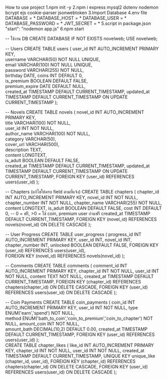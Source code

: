 How to use project
1.npm init -y
2.npm i express mysql2 dotenv nodemon bcrypt ejs cookie-parser jsonwebtoken
3.Import Database
4.env file
DATABASE = *
DATABASE_HOST = *
DATABASE_USER = *
DATABASE_PASSWORD = *
JWT_SECRET = *
5.script in package.json "start": "nodemon app.js"
6.npm start


-- ใช้งาน DB
CREATE DATABASE IF NOT EXISTS novelweb;
USE novelweb;

-- Users
CREATE TABLE users (
    user_id INT AUTO_INCREMENT PRIMARY KEY,        
    username VARCHAR(50) NOT NULL UNIQUE,    
    email VARCHAR(100) NOT NULL UNIQUE,      
    password VARCHAR(255) NOT NULL,          
    birthday DATE,
    coins INT DEFAULT 0,                          
    is_premium BOOLEAN DEFAULT FALSE,   
    premium_expire DATE DEFAULT NULL,   
    created_at TIMESTAMP DEFAULT CURRENT_TIMESTAMP,
    updated_at TIMESTAMP DEFAULT CURRENT_TIMESTAMP ON UPDATE CURRENT_TIMESTAMP
);

-- Novels
CREATE TABLE novels ( 
    novel_id INT AUTO_INCREMENT PRIMARY KEY,           
    title VARCHAR(100) NOT NULL,                 
    user_id INT NOT NULL,                      
    author_name VARCHAR(100) NOT NULL,           
    category VARCHAR(50),                        
    cover_url VARCHAR(500),                       
    description TEXT,                           
    content LONGTEXT,                            
    is_adult BOOLEAN DEFAULT FALSE,              
    created_at TIMESTAMP DEFAULT CURRENT_TIMESTAMP,
    updated_at TIMESTAMP DEFAULT CURRENT_TIMESTAMP ON UPDATE CURRENT_TIMESTAMP,
    FOREIGN KEY (user_id) REFERENCES users(user_id) 
);

-- Chapters (แก้ไขให้ครบ field ตามที่แจ้ง)
CREATE TABLE chapters (
    chapter_id INT AUTO_INCREMENT PRIMARY KEY,
    novel_id INT NOT NULL,
    chapter_number INT NOT NULL,
    chapter_name VARCHAR(255) NOT NULL,
    content LONGTEXT,
    is_adult BOOLEAN DEFAULT FALSE,
    cost INT DEFAULT 0, -- 0 = ฟรี, >0 = ใช้ coin, premium user อ่านฟรี
    created_at TIMESTAMP DEFAULT CURRENT_TIMESTAMP,
    FOREIGN KEY (novel_id) REFERENCES novels(novel_id) ON DELETE CASCADE
);

-- User Progress
CREATE TABLE user_progress (
    progress_id INT AUTO_INCREMENT PRIMARY KEY,
    user_id INT,
    novel_id INT,
    chapter_number INT,
    unlocked BOOLEAN DEFAULT FALSE,
    FOREIGN KEY (user_id) REFERENCES users(user_id),   
    FOREIGN KEY (novel_id) REFERENCES novels(novel_id) 
);

-- Comments
CREATE TABLE comments (
    comment_id INT AUTO_INCREMENT PRIMARY KEY,
    chapter_id INT NOT NULL,
    user_id INT NOT NULL,
    content TEXT NOT NULL,
    created_at TIMESTAMP DEFAULT CURRENT_TIMESTAMP,
    FOREIGN KEY (chapter_id) REFERENCES chapters(chapter_id) ON DELETE CASCADE,
    FOREIGN KEY (user_id) REFERENCES users(user_id) ON DELETE CASCADE
);

-- Coin Payments
CREATE TABLE coin_payments (
    coin_id INT AUTO_INCREMENT PRIMARY KEY,
    user_id INT NOT NULL,
    type ENUM('earn','spend') NOT NULL,  
    method ENUM('bath_to_coin','coin_to_premium','coin_to_chapter') NOT NULL,
    amount_coin INT NOT NULL,  
    amount_bath DECIMAL(10,2) DEFAULT 0.00, 
    created_at TIMESTAMP DEFAULT CURRENT_TIMESTAMP,
    FOREIGN KEY (user_id) REFERENCES users(user_id) 
);	
CREATE TABLE chapter_likes (
    like_id INT AUTO_INCREMENT PRIMARY KEY,
    chapter_id INT NOT NULL,
    user_id INT NOT NULL,
    created_at TIMESTAMP DEFAULT CURRENT_TIMESTAMP,
    UNIQUE KEY unique_like (chapter_id, user_id),
    FOREIGN KEY (chapter_id) REFERENCES chapters(chapter_id) ON DELETE CASCADE,
    FOREIGN KEY (user_id) REFERENCES users(user_id) ON DELETE CASCADE
);
